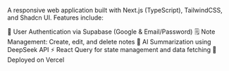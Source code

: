 A responsive web application built with Next.js (TypeScript), TailwindCSS, and Shadcn UI. Features include:

🔐 User Authentication via Supabase (Google & Email/Password)
🗒️ Note Management: Create, edit, and delete notes
🤖 AI Summarization using DeepSeek API
⚡ React Query for state management and data fetching
🚀 Deployed on Vercel
